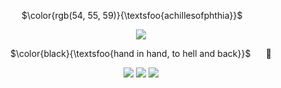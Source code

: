 </div>

<div align="center">


  $\color{rgb(54, 55, 59)}{\textsfoo{achillesofphthia}}$ ⠀
  ⠀

![](https://files.catbox.moe/hmxcfi.jpg)


$\color{black}{\textsfoo{hand in hand, to hell and back}}$ ⠀⠀🍙


![](https://i.imgur.com/hzlAtoI.gif) ![](https://y2k.neocities.org/stamps/tumblr_pgef2uZbKY1xzybrpo2_100.png) ![](https://images-wixmp-ed30a86b8c4ca887773594c2.wixmp.com/intermediary/f/e447eebb-a32f-4e0b-bcf1-95f071a4ce20/dcslzr6-356ccd06-0899-4e9a-9417-d213dc6ca447.png)

</div>
